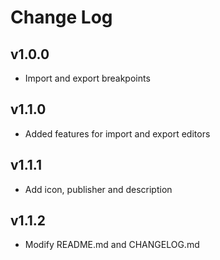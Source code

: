 # Change Log

## v1.0.0

- Import and export breakpoints

## v1.1.0

- Added features for import and export editors

## v1.1.1

- Add icon, publisher and description

## v1.1.2

- Modify README.md and CHANGELOG.md